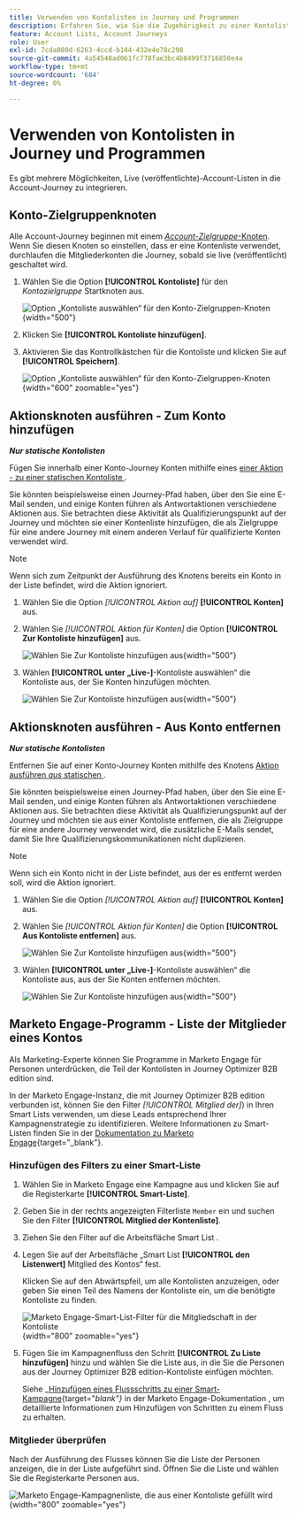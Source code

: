 ```yaml
---
title: Verwenden von Kontolisten in Journey und Programmen
description: Erfahren Sie, wie Sie die Zugehörigkeit zu einer Kontoliste in Journey koordinieren und Marketo Engage-Smart-Listen nach der Zugehörigkeit zu einer Kontoliste filtern.
feature: Account Lists, Account Journeys
role: User
exl-id: 7cda080d-6263-4ccd-b144-432e4e78c298
source-git-commit: 4a54548ad061fc778fae3bc4b8499f3716850e4a
workflow-type: tm+mt
source-wordcount: '684'
ht-degree: 0%

---
```


# Verwenden von Kontolisten in Journey und Programmen

Es gibt mehrere Möglichkeiten, Live (veröffentlichte)-Account-Listen in die Account-Journey zu integrieren.

## Konto-Zielgruppenknoten

Alle Account-Journey beginnen mit einem [_Account-Zielgruppe_-Knoten](../journeys/account-audience-nodes.md). Wenn Sie diesen Knoten so einstellen, dass er eine Kontenliste verwendet, durchlaufen die Mitgliederkonten die Journey, sobald sie live (veröffentlicht) geschaltet wird.

1. Wählen Sie die Option **[!UICONTROL Kontoliste]** für den _Kontozielgruppe_ Startknoten aus.

   ![Option „Kontoliste auswählen“ für den Konto-Zielgruppen-Knoten](../journeys/assets/node-audience-account-list.png){width="500"}

1. Klicken Sie **[!UICONTROL Kontoliste hinzufügen]**.

1. Aktivieren Sie das Kontrollkästchen für die Kontoliste und klicken Sie auf **[!UICONTROL Speichern]**.

   ![Option „Kontoliste auswählen“ für den Konto-Zielgruppen-Knoten](../journeys/assets/node-audience-account-list-select-dialog.png){width="600" zoomable="yes"}

## Aktionsknoten ausführen - Zum Konto hinzufügen

**_Nur statische Kontolisten_**

Fügen Sie innerhalb einer Konto-Journey Konten mithilfe eines [einer Aktion _-_ zu einer statischen Kontoliste ](../journeys/action-nodes.md).

Sie könnten beispielsweise einen Journey-Pfad haben, über den Sie eine E-Mail senden, und einige Konten führen als Antwortaktionen verschiedene Aktionen aus. Sie betrachten diese Aktivität als Qualifizierungspunkt auf der Journey und möchten sie einer Kontenliste hinzufügen, die als Zielgruppe für eine andere Journey mit einem anderen Verlauf für qualifizierte Konten verwendet wird.

>[!NOTE]
>
>Wenn sich zum Zeitpunkt der Ausführung des Knotens bereits ein Konto in der Liste befindet, wird die Aktion ignoriert.

1. Wählen Sie die Option _[!UICONTROL Aktion auf]_ **[!UICONTROL Konten]** aus.

1. Wählen Sie _[!UICONTROL Aktion für Konten]_ die Option **[!UICONTROL Zur Kontoliste hinzufügen]** aus.

   ![Wählen Sie Zur Kontoliste hinzufügen aus](../journeys/assets/node-action-account-add-to-account-list.png){width="500"}

1. Wählen **[!UICONTROL unter „Live-]**-Kontoliste auswählen“ die Kontoliste aus, der Sie Konten hinzufügen möchten.

   ![Wählen Sie Zur Kontoliste hinzufügen aus](../journeys/assets/node-action-account-add-to-account-list-select.png){width="500"}

## Aktionsknoten ausführen - Aus Konto entfernen

**_Nur statische Kontolisten_**

Entfernen Sie auf einer Konto-Journey Konten mithilfe des Knotens [Aktion ausführen _aus_ statischen ](../journeys/action-nodes.md).

Sie könnten beispielsweise einen Journey-Pfad haben, über den Sie eine E-Mail senden, und einige Konten führen als Antwortaktionen verschiedene Aktionen aus. Sie betrachten diese Aktivität als Qualifizierungspunkt auf der Journey und möchten sie aus einer Kontoliste entfernen, die als Zielgruppe für eine andere Journey verwendet wird, die zusätzliche E-Mails sendet, damit Sie Ihre Qualifizierungskommunikationen nicht duplizieren.

>[!NOTE]
>
>Wenn sich ein Konto nicht in der Liste befindet, aus der es entfernt werden soll, wird die Aktion ignoriert.

1. Wählen Sie die Option _[!UICONTROL Aktion auf]_ **[!UICONTROL Konten]** aus.

1. Wählen Sie _[!UICONTROL Aktion für Konten]_ die Option **[!UICONTROL Aus Kontoliste entfernen]** aus.

   ![Wählen Sie Zur Kontoliste hinzufügen aus](../journeys/assets/node-action-account-remove-from-account-list.png){width="500"}

1. Wählen **[!UICONTROL unter „Live-]**-Kontoliste auswählen“ die Kontoliste aus, aus der Sie Konten entfernen möchten.

   ![Wählen Sie Zur Kontoliste hinzufügen aus](../journeys/assets/node-action-account-remove-from-account-list-select.png){width="500"}

## Marketo Engage-Programm - Liste der Mitglieder eines Kontos

Als Marketing-Experte können Sie Programme in Marketo Engage für Personen unterdrücken, die Teil der Kontolisten in Journey Optimizer B2B edition sind.

In der Marketo Engage-Instanz, die mit Journey Optimizer B2B edition verbunden ist, können Sie den Filter _[!UICONTROL Mitglied der]_) in Ihren Smart Lists verwenden, um diese Leads entsprechend Ihrer Kampagnenstrategie zu identifizieren. Weitere Informationen zu Smart-Listen finden Sie in der [Dokumentation zu Marketo Engage](https://experienceleague.adobe.com/de/docs/marketo/using/product-docs/core-marketo-concepts/smart-lists-and-static-lists/understanding-smart-lists){target="_blank"}.

### Hinzufügen des Filters zu einer Smart-Liste

1. Wählen Sie in Marketo Engage eine Kampagne aus und klicken Sie auf die Registerkarte **[!UICONTROL Smart-Liste]**.

1. Geben Sie in der rechts angezeigten Filterliste `Member` ein und suchen Sie den Filter **[!UICONTROL Mitglied der Kontenliste]**.

1. Ziehen Sie den Filter auf die Arbeitsfläche Smart List .

1. Legen Sie auf der Arbeitsfläche „Smart List **[!UICONTROL den Listenwert]** Mitglied des Kontos“ fest.

   Klicken Sie auf den Abwärtspfeil, um alle Kontolisten anzuzeigen, oder geben Sie einen Teil des Namens der Kontoliste ein, um die benötigte Kontoliste zu finden.

   ![Marketo Engage-Smart-List-Filter für die Mitgliedschaft in der Kontoliste](./assets/account-lists-marketo-engage-smart-list.png){width="800" zoomable="yes"}

1. Fügen Sie im Kampagnenfluss den Schritt **[!UICONTROL Zu Liste hinzufügen]** hinzu und wählen Sie die Liste aus, in die Sie die Personen aus der Journey Optimizer B2B edition-Kontoliste einfügen möchten.

   Siehe _[Hinzufügen eines Flussschritts zu einer Smart-Kampagne](https://experienceleague.adobe.com/de/docs/marketo/using/product-docs/core-marketo-concepts/smart-campaigns/flow-actions/add-a-flow-step-to-a-smart-campaign){target="_blank"}_ in der Marketo Engage-Dokumentation , um detaillierte Informationen zum Hinzufügen von Schritten zu einem Fluss zu erhalten.

### Mitglieder überprüfen

Nach der Ausführung des Flusses können Sie die Liste der Personen anzeigen, die in der Liste aufgeführt sind. Öffnen Sie die Liste und wählen Sie die Registerkarte Personen aus.

![Marketo Engage-Kampagnenliste, die aus einer Kontoliste gefüllt wird](./assets/account-lists-marketo-engage-smart-list-people.png){width="800" zoomable="yes"}

